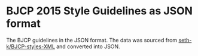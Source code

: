 # BJCP 2015 Style Guidelines as JSON format

The BJCP guidelines in the JSON format. The data was sourced from [seth-k/BJCP-styles-XML](https://github.com/seth-k/BJCP-styles-XML "2015 XML source") and converted into JSON. 